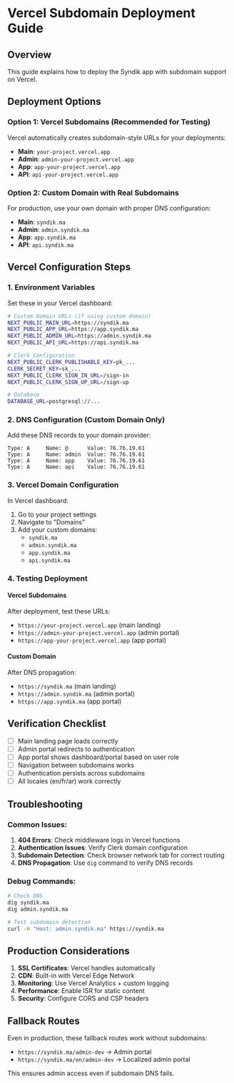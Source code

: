# Vercel Subdomain Deployment Guide

## Overview

This guide explains how to deploy the Syndik app with subdomain support on Vercel.

## Deployment Options

### Option 1: Vercel Subdomains (Recommended for Testing)

Vercel automatically creates subdomain-style URLs for your deployments:

- **Main**: `your-project.vercel.app`
- **Admin**: `admin-your-project.vercel.app`
- **App**: `app-your-project.vercel.app`
- **API**: `api-your-project.vercel.app`

### Option 2: Custom Domain with Real Subdomains

For production, use your own domain with proper DNS configuration:

- **Main**: `syndik.ma`
- **Admin**: `admin.syndik.ma`
- **App**: `app.syndik.ma`
- **API**: `api.syndik.ma`

## Vercel Configuration Steps

### 1. Environment Variables

Set these in your Vercel dashboard:

```bash
# Custom Domain URLs (if using custom domain)
NEXT_PUBLIC_MAIN_URL=https://syndik.ma
NEXT_PUBLIC_APP_URL=https://app.syndik.ma
NEXT_PUBLIC_ADMIN_URL=https://admin.syndik.ma
NEXT_PUBLIC_API_URL=https://api.syndik.ma

# Clerk Configuration
NEXT_PUBLIC_CLERK_PUBLISHABLE_KEY=pk_...
CLERK_SECRET_KEY=sk_...
NEXT_PUBLIC_CLERK_SIGN_IN_URL=/sign-in
NEXT_PUBLIC_CLERK_SIGN_UP_URL=/sign-up

# Database
DATABASE_URL=postgresql://...
```

### 2. DNS Configuration (Custom Domain Only)

Add these DNS records to your domain provider:

```
Type: A     Name: @      Value: 76.76.19.61
Type: A     Name: admin  Value: 76.76.19.61
Type: A     Name: app    Value: 76.76.19.61
Type: A     Name: api    Value: 76.76.19.61
```

### 3. Vercel Domain Configuration

In Vercel dashboard:

1. Go to your project settings
2. Navigate to "Domains"
3. Add your custom domains:
   - `syndik.ma`
   - `admin.syndik.ma`
   - `app.syndik.ma`
   - `api.syndik.ma`

### 4. Testing Deployment

#### Vercel Subdomains

After deployment, test these URLs:

- `https://your-project.vercel.app` (main landing)
- `https://admin-your-project.vercel.app` (admin portal)
- `https://app-your-project.vercel.app` (app portal)

#### Custom Domain

After DNS propagation:

- `https://syndik.ma` (main landing)
- `https://admin.syndik.ma` (admin portal)
- `https://app.syndik.ma` (app portal)

## Verification Checklist

- [ ] Main landing page loads correctly
- [ ] Admin portal redirects to authentication
- [ ] App portal shows dashboard/portal based on user role
- [ ] Navigation between subdomains works
- [ ] Authentication persists across subdomains
- [ ] All locales (en/fr/ar) work correctly

## Troubleshooting

### Common Issues:

1. **404 Errors**: Check middleware logs in Vercel functions
2. **Authentication Issues**: Verify Clerk domain configuration
3. **Subdomain Detection**: Check browser network tab for correct routing
4. **DNS Propagation**: Use `dig` command to verify DNS records

### Debug Commands:

```bash
# Check DNS
dig syndik.ma
dig admin.syndik.ma

# Test subdomain detection
curl -H "Host: admin.syndik.ma" https://syndik.ma
```

## Production Considerations

1. **SSL Certificates**: Vercel handles automatically
2. **CDN**: Built-in with Vercel Edge Network
3. **Monitoring**: Use Vercel Analytics + custom logging
4. **Performance**: Enable ISR for static content
5. **Security**: Configure CORS and CSP headers

## Fallback Routes

Even in production, these fallback routes work without subdomains:

- `https://syndik.ma/admin-dev` → Admin portal
- `https://syndik.ma/en/admin-dev` → Localized admin portal

This ensures admin access even if subdomain DNS fails.
